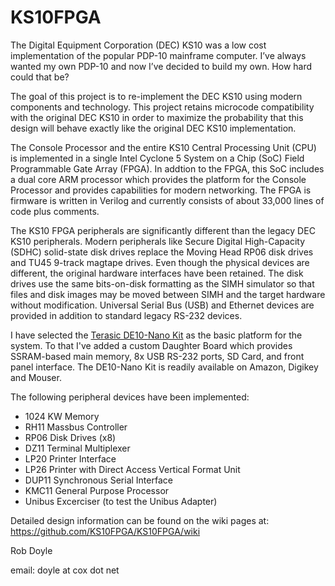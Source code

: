 # KS10FPGA
The Digital Equipment Corporation (DEC) KS10 was a low cost implementation of
the popular PDP-10 mainframe computer. I’ve always wanted my own PDP-10 and now
I’ve decided to build my own.   How hard could that be?

The goal of this project is to re-implement the DEC KS10 using modern components
and technology. This project retains microcode compatibility with the original
DEC KS10 in order to maximize the probability that this design will behave
exactly like the original DEC KS10 implementation.

The Console Processor and the entire KS10 Central Processing Unit (CPU) is
implemented in a single Intel Cyclone 5 System on a Chip (SoC) Field
Programmable Gate Array (FPGA).  In addtion to the FPGA, this SoC includes
a dual core ARM processor which provides the platform for the Console Processor
and provides capabilities for modern networking. The FPGA is firmware is written in
Verilog and currently consists of about 33,000 lines of code plus comments.

The KS10 FPGA peripherals are significantly different than the legacy DEC KS10
peripherals. Modern peripherals like Secure Digital High-Capacity (SDHC)
solid-state disk drives replace the Moving Head RP06 disk drives and TU45
9-track magtape drives. Even though the physical devices are different, the
original hardware interfaces have been retained. The disk drives use the same
bits-on-disk formatting as the SIMH simulator so that files and disk images may
be moved between SIMH and the target hardware without modification. Universal
Serial Bus (USB) and Ethernet devices are provided in addition to standard
legacy RS-232 devices.

I have selected the 
<a href="https://www.terasic.com.tw/cgi-bin/page/archive.pl?Language=English&No=1046">Terasic DE10-Nano Kit</a>
as the basic platform for the system.  To that I've added a custom Daughter Board
which provides SSRAM-based main memory, 8x USB RS-232 ports, SD Card, and
front panel interface. The DE10-Nano Kit is readily available on Amazon, Digikey
and Mouser.

<p>The following peripheral devices have been implemented:</p>
<ul>
  <li>1024 KW Memory</li>
  <li>RH11 Massbus Controller</li>
  <li>RP06 Disk Drives (x8)</li>
  <li>DZ11 Terminal Multiplexer</li>
  <li>LP20 Printer Interface</li>
  <li>LP26 Printer with Direct Access Vertical Format Unit</li>
  <li>DUP11 Synchronous Serial Interface</li>
  <li>KMC11 General Purpose Processor</li>
  <li>Unibus Excerciser (to test the Unibus Adapter)</li>
</ul>

Detailed design information can be found on the wiki pages at:
<a href="https://github.com/KS10FPGA/KS10FPGA/wiki">https://github.com/KS10FPGA/KS10FPGA/wiki</a>

<p>Rob Doyle</p>
<p>email: doyle at cox dot net</p>
